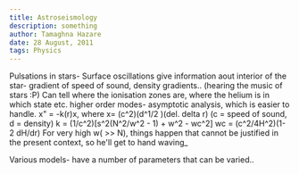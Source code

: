 ```yaml
---
title: Astroseismology
description: something
author: Tamaghna Hazare
date: 28 August, 2011
tags: Physics
---
```


Pulsations in stars- Surface oscillations give information aout interior of the star- gradient of speed of sound, density gradients..
(hearing the music of stars :P)
Can tell where the ionisation zones are, where the helium is in which state etc.
higher order modes- asymptotic analysis, which is easier to handle.
x" = -k(r)x, where x= (c^2)(d^1/2 )(del. delta r) (c = speed of sound, d = density)
k = (1/c^2)[s^2(N^2/w^2 - 1) + w^2 - wc^2]  wc = (c^2/4H^2)(1- 2 dH/dr)
For very high w( >> N), things happen that cannot be justified in the present context, so he'll get to hand waving_

Various models- have a number of parameters that can be varied..
